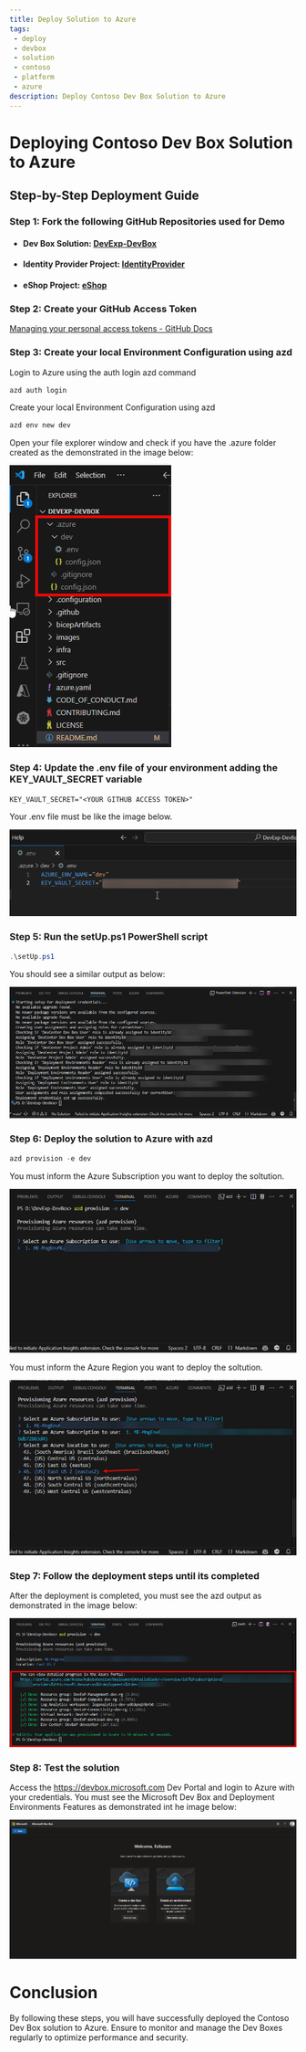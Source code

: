 ```yaml
---
title: Deploy Solution to Azure
tags: 
 - deploy
 - devbox
 - solution
 - contoso
 - platform
 - azure
description: Deploy Contoso Dev Box Solution to Azure
---
```


# Deploying Contoso Dev Box Solution to Azure

## Step-by-Step Deployment Guide

### Step 1: Fork the following GitHub Repositories used for Demo
- #### Dev Box Solution: [DevExp-DevBox](https://github.com/evilazaro/devexp-devbox/)
- #### Identity Provider Project: [IdentityProvider](https://github.com/evilazaro/identityprovider/)
- #### eShop Project: [eShop](https://github.com/evilazaro/eshop)

### Step 2: Create your GitHub Access Token
[Managing your personal access tokens - GitHub Docs](https://docs.github.com/en/authentication/keeping-your-account-and-data-secure/managing-your-personal-access-tokens)

### Step 3: Create your local Environment Configuration using azd

Login to Azure using the auth login azd command
```powershell
azd auth login
```
Create your local Environment Configuration using azd
```powershell
azd env new dev
```
Open your file explorer window and check if you have the .azure folder created as the demonstrated in the image below:

![newenv](../assets/img/newdevenv.png)

### Step 4: Update the .env file of your environment adding the KEY_VAULT_SECRET variable
```file
KEY_VAULT_SECRET="<YOUR GITHUB ACCESS TOKEN>"
```
Your .env file must be like the image below.

![alt text](../assets/img/secretupdated.png)
### Step 5: Run the setUp.ps1 PowerShell script
```powershell
.\setUp.ps1
```
You should see a similar output as below:

![setup](../assets/img/setup.png)
### Step 6: Deploy the solution to Azure with azd
```powershell
azd provision -e dev
```
You must inform the Azure Subscription you want to deploy the soltution.

![azuresub](../assets/img//azureSubscription.png)

You must inform the Azure Region you want to deploy the soltution.

![azureregion](../assets/img/azureRegion.png)

### Step 7: Follow the deployment steps until its completed

After the deployment is completed, you must see the azd output as demonstrated in the image below:

![finished](../assets/img/azuredeploymentfinished.png)

### Step 8: Test the solution

Access the https://devbox.microsoft.com Dev Portal and login to Azure with your credentials. You must see the Microsoft Dev Box and Deployment Environments Features as demonstrated int he image below:

![alt text](../assets/img/testsolution.png)

# Conclusion
By following these steps, you will have successfully deployed the Contoso Dev Box solution to Azure. Ensure to monitor and manage the Dev Boxes regularly to optimize performance and security.